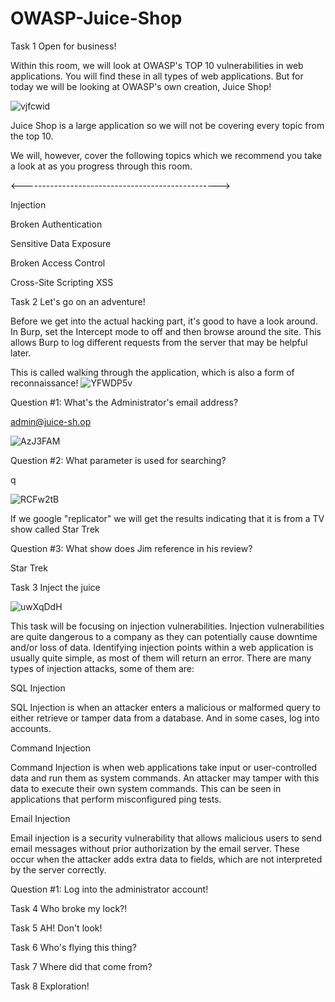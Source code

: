 # OWASP-Juice-Shop

Task 1
Open for business!

Within this room, we will look at OWASP's TOP 10 vulnerabilities in web applications. You will find these in all types of web applications. But for today we will be looking at OWASP's own creation, Juice Shop!


![vjfcwid](https://github.com/user-attachments/assets/93d08f2b-a2e0-4f24-a5cf-be682172bfba)


Juice Shop is a large application so we will not be covering every topic from the top 10.

We will, however, cover the following topics which we recommend you take a look at as you progress through this room.

<------------------------------------------------->

Injection

Broken Authentication

Sensitive Data Exposure

Broken Access Control

Cross-Site Scripting XSS



Task 2
Let's go on an adventure!

Before we get into the actual hacking part, it's good to have a look around. In Burp, set the Intercept mode to off and then browse around the site. This allows Burp to log different requests from the server that may be helpful later. 

This is called walking through the application, which is also a form of reconnaissance!
![YFWDP5v](https://github.com/user-attachments/assets/0a472eeb-65e9-4c9a-8cc5-b1c6740a66a9)


Question #1: What's the Administrator's email address?

admin@juice-sh.op

![AzJ3FAM](https://github.com/user-attachments/assets/73203c15-3c33-4995-8db4-16e35f74a18c)

Question #2: What parameter is used for searching? 

q

![RCFw2tB](https://github.com/user-attachments/assets/02714aee-763b-42d9-b720-918be08b4889)

If we google "replicator" we will get the results indicating that it is from a TV show called Star Trek

Question #3: What show does Jim reference in his review? 

Star Trek


Task 3
Inject the juice

![uwXqDdH](https://github.com/user-attachments/assets/ef23dbdd-26ae-413b-9f28-0e6767efd8c9)

This task will be focusing on injection vulnerabilities. Injection vulnerabilities are quite dangerous to a company as they can potentially cause downtime and/or loss of data. Identifying injection points within a web application is usually quite simple, as most of them will return an error. There are many types of injection attacks, some of them are:

SQL Injection

SQL Injection is when an attacker enters a malicious or malformed query to either retrieve or tamper data from a database. And in some cases, log into accounts.

Command Injection

Command Injection is when web applications take input or user-controlled data and run them as system commands. An attacker may tamper with this data to execute their own system commands. This can be seen in applications that perform misconfigured ping tests. 

Email Injection

Email injection is a security vulnerability that allows malicious users to send email messages without prior authorization by the email server. These occur when the attacker adds extra data to fields, which are not interpreted by the server correctly. 

Question #1: Log into the administrator account!

































Task 4
Who broke my lock?!

























Task 5
AH! Don't look!
































Task 6
Who's flying this thing?












































Task 7
Where did that come from?
























































Task 8
Exploration!
